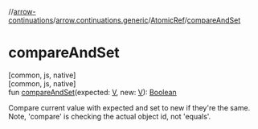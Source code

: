 //[arrow-continuations](../../../index.md)/[arrow.continuations.generic](../index.md)/[AtomicRef](index.md)/[compareAndSet](compare-and-set.md)

# compareAndSet

[common, js, native]\
[common, js, native]\
fun [compareAndSet](compare-and-set.md)(expected: [V](index.md), new: [V](index.md)): [Boolean](https://kotlinlang.org/api/latest/jvm/stdlib/kotlin/-boolean/index.html)

Compare current value with expected and set to new if they're the same. Note, 'compare' is checking the actual object id, not 'equals'.
